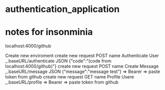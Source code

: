 # authentication_application

notes for  insonminia
=============================================================

localhost:4000/github


Create new enviroment
create new request POST name Authenticate User _.baseURL/authenticate JSON {"code":"(code from localhost:4000/github)"}
create new request POST name Create Message _.baseURL/message  JSON {"message":"message test"} => Bearer => paste token from github
create new request GET name Profile Usere _.baseURL/profile  => Bearer => paste token from github

